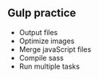 ## Gulp practice

* Output files
* Optimize images
* Merge javaScript files
* Compile sass
* Run multiple tasks
